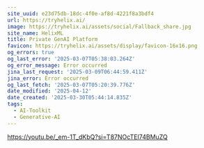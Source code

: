 ```yaml
---
site_uuid: e23d75db-18dc-4f0e-af8d-4221f8a3bdf4
url: https://tryhelix.ai/
image: https://tryhelix.ai/assets/social/Fallback_share.jpg
site_name: HelixML
title: Private GenAI Platform
favicon: https://tryhelix.ai/assets/display/favicon-16x16.png
og_errors: true
og_last_error: '2025-03-07T05:38:03.264Z'
og_error_message: Error occurred
jina_last_request: '2025-03-09T06:44:59.411Z'
jina_error: Error occurred
og_last_fetch: '2025-03-07T05:20:39.776Z'
date_modified: '2025-04-12'
date_created: '2025-03-30T05:44:14.835Z'
tags:
  - AI-Toolkit
  - Generative-AI
---
```



































































https://youtu.be/_em-1T_dKbQ?si=T87NOcTEI74BMuZQ
